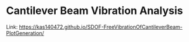 # Cantilever Beam Vibration Analysis

Link: https://kas140472.github.io/SDOF-FreeVibrationOfCantileverBeam-PlotGeneration/
